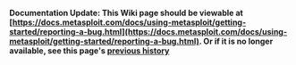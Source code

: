<!-- Maintainers:  Please do not modify this file directly, create a pull request instead -->

**Documentation Update: This Wiki page should be viewable at [https://docs.metasploit.com/docs/using-metasploit/getting-started/reporting-a-bug.html](https://docs.metasploit.com/docs/using-metasploit/getting-started/reporting-a-bug.html). Or if it is no longer available, see this page's [previous history](./_history)**

